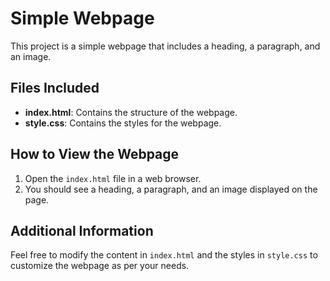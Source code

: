 # Simple Webpage

This project is a simple webpage that includes a heading, a paragraph, and an image. 

## Files Included

- **index.html**: Contains the structure of the webpage.
- **style.css**: Contains the styles for the webpage.

## How to View the Webpage

1. Open the `index.html` file in a web browser.
2. You should see a heading, a paragraph, and an image displayed on the page.

## Additional Information

Feel free to modify the content in `index.html` and the styles in `style.css` to customize the webpage as per your needs.